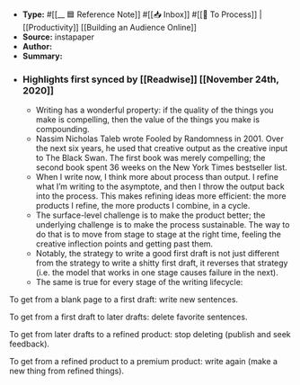 - **Type:** #[[__ 🟦  Reference Note]] #[[📥 Inbox]] #[[📝 To Process]] | [[Productivity]] [[Building an Audience Online]]
- **Source:**  instapaper
- **Author:**
- **Summary:**
- ### Highlights first synced by [[Readwise]] [[November 24th, 2020]]
    - Writing has a wonderful property: if the quality of the things you make is compelling, then the value of the things you make is compounding. 
    - Nassim Nicholas Taleb wrote Fooled by Randomness in 2001. Over the next six years, he used that creative output as the creative input to The Black Swan. The first book was merely compelling; the second book spent 36 weeks on the New York Times bestseller list. 
    - When I write now, I think more about process than output. I refine what I’m writing to the asymptote, and then I throw the output back into the process. This makes refining ideas more efficient: the more products I refine, the more products I combine, in a cycle. 
    - The surface-level challenge is to make the product better; the underlying challenge is to make the process sustainable. The way to do that is to move from stage to stage at the right time, feeling the creative inflection points and getting past them. 
    - Notably, the strategy to write a good first draft is not just different from the strategy to write a shitty first draft, it reverses that strategy (i.e. the model that works in one stage causes failure in the next). 
    - The same is true for every stage of the writing lifecycle:

To get from a blank page to a first draft: write new sentences.

To get from a first draft to later drafts: delete favorite sentences.

To get from later drafts to a refined product: stop deleting (publish and seek feedback).

To get from a refined product to a premium product: write again (make a new thing from refined things). 

